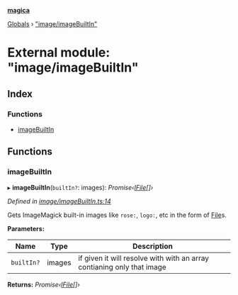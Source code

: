 **[magica](../README.md)**

[Globals](../README.md) › ["image/imageBuiltIn"](_image_imagebuiltin_.md)

# External module: "image/imageBuiltIn"

## Index

### Functions

* [imageBuiltIn](_image_imagebuiltin_.md#imagebuiltin)

## Functions

###  imageBuiltIn

▸ **imageBuiltIn**(`builtIn?`: images): *Promise‹[IFile](../interfaces/_types_.ifile.md)[]›*

*Defined in [image/imageBuiltIn.ts:14](https://github.com/cancerberoSgx/magica/blob/64330f2/src/image/imageBuiltIn.ts#L14)*

Gets ImageMagick built-in images like `rose:`, `logo:`, etc in the form of [File](../interfaces/_main_customcommand_.customcommandcontext.md#file)s.

**Parameters:**

Name | Type | Description |
------ | ------ | ------ |
`builtIn?` | images | if given it will resolve with with an array contianing only that image  |

**Returns:** *Promise‹[IFile](../interfaces/_types_.ifile.md)[]›*